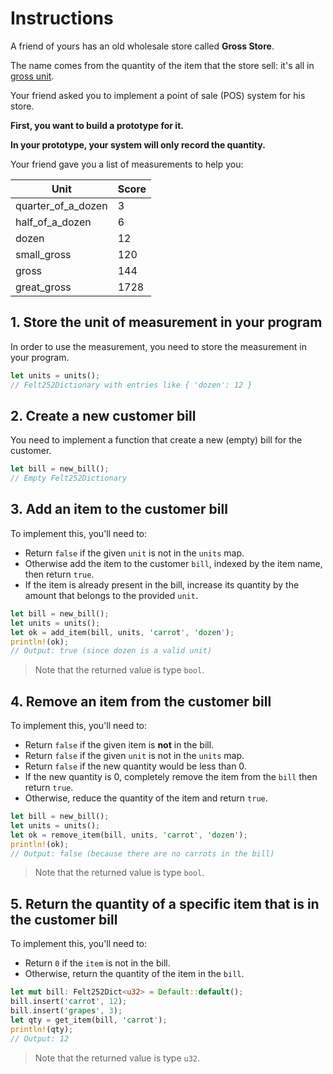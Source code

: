 # Instructions

A friend of yours has an old wholesale store called **Gross Store**.

The name comes from the quantity of the item that the store sell: it's all in [gross unit][gross-unit].

Your friend asked you to implement a point of sale (POS) system for his store.

**First, you want to build a prototype for it.**

**In your prototype, your system will only record the quantity.**

Your friend gave you a list of measurements to help you:

| Unit               | Score |
| ------------------ | ----- |
| quarter_of_a_dozen | 3     |
| half_of_a_dozen    | 6     |
| dozen              | 12    |
| small_gross        | 120   |
| gross              | 144   |
| great_gross        | 1728  |

## 1. Store the unit of measurement in your program

In order to use the measurement, you need to store the measurement in your program.

```rust
let units = units();
// Felt252Dictionary with entries like { 'dozen': 12 }
```

## 2. Create a new customer bill

You need to implement a function that create a new (empty) bill for the customer.

```rust
let bill = new_bill();
// Empty Felt252Dictionary
```

## 3. Add an item to the customer bill

To implement this, you'll need to:

- Return `false` if the given `unit` is not in the `units` map.
- Otherwise add the item to the customer `bill`, indexed by the item name, then return `true`.
- If the item is already present in the bill, increase its quantity by the amount that belongs to the provided `unit`.

```rust
let bill = new_bill();
let units = units();
let ok = add_item(bill, units, 'carrot', 'dozen');
println!(ok);
// Output: true (since dozen is a valid unit)
```

> Note that the returned value is type `bool`.

## 4. Remove an item from the customer bill

To implement this, you'll need to:

- Return `false` if the given item is **not** in the bill.
- Return `false` if the given `unit` is not in the `units` map.
- Return `false` if the new quantity would be less than 0.
- If the new quantity is 0, completely remove the item from the `bill` then return `true`.
- Otherwise, reduce the quantity of the item and return `true`.

```rust
let bill = new_bill();
let units = units();
let ok = remove_item(bill, units, 'carrot', 'dozen');
println!(ok);
// Output: false (because there are no carrots in the bill)
```

> Note that the returned value is type `bool`.

## 5. Return the quantity of a specific item that is in the customer bill

To implement this, you'll need to:

- Return `0` if the `item` is not in the bill.
- Otherwise, return the quantity of the item in the `bill`.

```rust
let mut bill: Felt252Dict<u32> = Default::default();
bill.insert('carrot', 12);
bill.insert('grapes', 3);
let qty = get_item(bill, 'carrot');
println!(qty);
// Output: 12
```

> Note that the returned value is type `u32`.

[gross-unit]: https://en.wikipedia.org/wiki/Gross_(unit)
